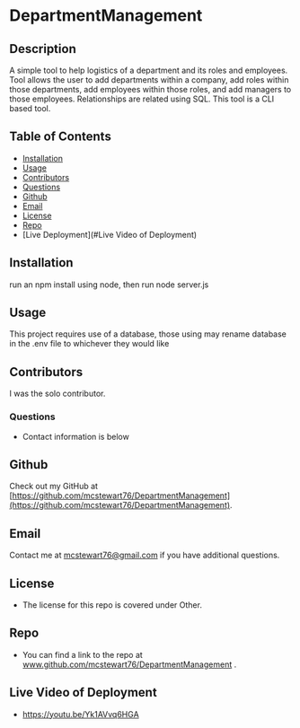 # DepartmentManagement

## Description
A simple tool to help logistics of a department and its roles and employees. Tool allows the user to add departments within a company, add roles within those departments, add employees within those roles, and add managers to those employees. Relationships are related using SQL. This tool is a CLI based tool.  

## Table of Contents
* [Installation](#installation)
* [Usage](#usage)
* [Contributors](#contributors)
* [Questions](#questions)
* [Github](#github)
* [Email](#email)
* [License](#license)
* [Repo](#repo)
* [Live Deployment](#Live Video of Deployment)

## Installation
run an npm install using node, then run node server.js 

## Usage
This project requires use of a database, those using may rename database in the .env file to whichever they would like 

## Contributors
I was the solo contributor. 

### Questions
* Contact information is below

## Github
Check out my GitHub at [https://github.com/mcstewart76/DepartmentManagement](https://github.com/mcstewart76/DepartmentManagement). 

## Email
Contact me at <a href="MAILTO:mcstewart76@gmail.com">mcstewart76@gmail.com</a> if you have additional questions. 

## License
* The license for this repo is covered under Other. 

## Repo
* You can find a link to the repo at www.github.com/mcstewart76/DepartmentManagement .

## Live Video of Deployment
* https://youtu.be/Yk1AVvq6HGA
